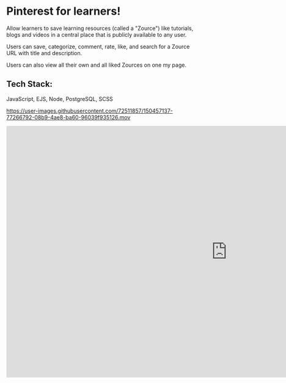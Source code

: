 # Pinterest for learners!

Allow learners to save learning resources (called a "Zource") like tutorials, blogs and videos in a central place that is publicly available to any user.

Users can save, categorize, comment, rate, like, and search for a Zource URL with title and description.

Users can also view all their own and all liked Zources on one my page.

## Tech Stack:
  JavaScript, EJS, Node, PostgreSQL, SCSS

https://user-images.githubusercontent.com/72511857/150457137-77266792-08b9-4ae8-ba60-96039f935126.mov

<iframe width="1154" height="658" src="https://www.youtube.com/embed/-ElPKjupQv8" title="YouTube video player" frameborder="0" allow="accelerometer; autoplay; clipboard-write; encrypted-media; gyroscope; picture-in-picture" allowfullscreen></iframe>
